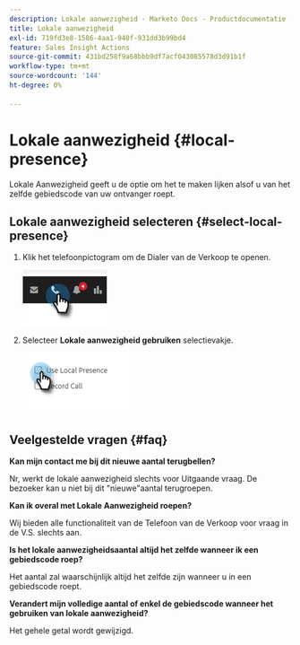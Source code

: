 ```yaml
---
description: Lokale aanwezigheid - Marketo Docs - Productdocumentatie
title: Lokale aanwezigheid
exl-id: 719fd3e8-1586-4aa1-940f-931dd3b99bd4
feature: Sales Insight Actions
source-git-commit: 431bd258f9a68bbb9df7acf043085578d3d91b1f
workflow-type: tm+mt
source-wordcount: '144'
ht-degree: 0%

---
```


# Lokale aanwezigheid {#local-presence}

Lokale Aanwezigheid geeft u de optie om het te maken lijken alsof u van het zelfde gebiedscode van uw ontvanger roept.

## Lokale aanwezigheid selecteren {#select-local-presence}

1. Klik het telefoonpictogram om de Dialer van de Verkoop te openen.

   ![](assets/local-presence-1.png)

1. Selecteer **Lokale aanwezigheid gebruiken** selectievakje.

   ![](assets/local-presence-2.png)

## Veelgestelde vragen {#faq}

**Kan mijn contact me bij dit nieuwe aantal terugbellen?**

Nr, werkt de lokale aanwezigheid slechts voor Uitgaande vraag. De bezoeker kan u niet bij dit &quot;nieuwe&quot;aantal terugroepen.

**Kan ik overal met Lokale Aanwezigheid roepen?**

Wij bieden alle functionaliteit van de Telefoon van de Verkoop voor vraag in de V.S. slechts aan.

**Is het lokale aanwezigheidsaantal altijd het zelfde wanneer ik een gebiedscode roep?**

Het aantal zal waarschijnlijk altijd het zelfde zijn wanneer u in een gebiedscode roept.

**Verandert mijn volledige aantal of enkel de gebiedscode wanneer het gebruiken van lokale aanwezigheid?**

Het gehele getal wordt gewijzigd.
